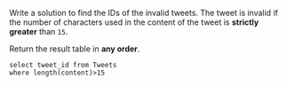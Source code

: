 Write a solution to find the IDs of the invalid tweets. The tweet is invalid if the number of characters used in the content of the tweet is **strictly greater** than `15`.

Return the result table in **any order**.

```MySQL
select tweet_id from Tweets
where length(content)>15

```